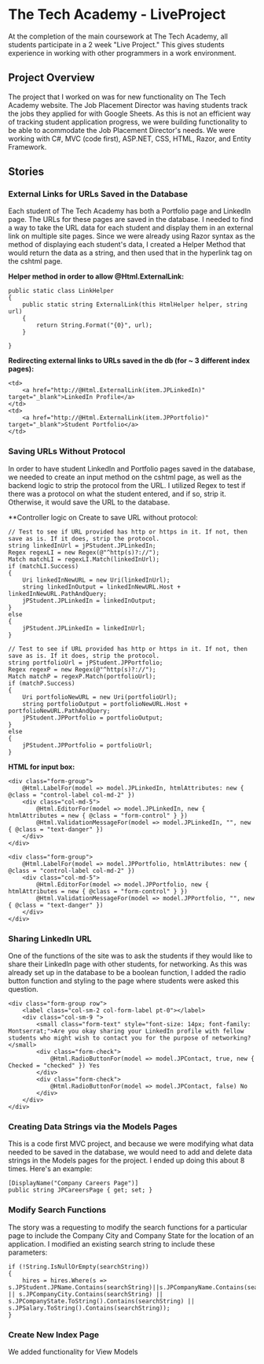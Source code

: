 # The Tech Academy - LiveProject

At the completion of the main coursework at The Tech Academy, all students participate in a 2 week "Live Project." This gives students experience in working with other programmers in a work environment.

## Project Overview

The project that I worked on was for new functionality on The Tech Academy website. The Job Placement Director was having students track the jobs they applied for with Google Sheets. As this is not an efficient way of tracking student application progress, we were building functionality to be able to acommodate the Job Placement Director's needs. We were working with C#, MVC (code first), ASP.NET, CSS, HTML, Razor, and Entity Framework.

## Stories

### External Links for URLs Saved in the Database

Each student of The Tech Academy has both a Portfolio page and LinkedIn page. The URLs for these pages are saved in the database. I needed to find a way to take the URL data for each student and display them in an external link on multiple site pages. Since we were already using Razor syntax as the method of displaying each student's data, I created a Helper Method that would return the data as a string, and then used that in the hyperlink tag on the cshtml page.

**Helper method in order to allow @Html.ExternalLink:**
```
public static class LinkHelper
{
    public static string ExternalLink(this HtmlHelper helper, string url)
    {
        return String.Format("{0}", url);
    }

}
```
**Redirecting external links to URLs saved in the db (for ~ 3 different index pages):**
```
<td>
	<a href="http://@Html.ExternalLink(item.JPLinkedIn)" target="_blank">LinkedIn Profile</a>
</td>
<td>
	<a href="http://@Html.ExternalLink(item.JPPortfolio)" target="_blank">Student Portfolio</a>
</td>
```

### Saving URLs Without Protocol

In order to have student LinkedIn and Portfolio pages saved in the database, we needed to create an input method on the cshtml page, as well as the backend logic to strip the protocol from the URL. I utilized Regex to test if there was a protocol on what the student entered, and if so, strip it. Otherwise, it would save the URL to the database.

**Controller logic on Create to save URL without protocol:
```
// Test to see if URL provided has http or https in it. If not, then save as is. If it does, strip the protocol.
string linkedInUrl = jPStudent.JPLinkedIn;
Regex regexLI = new Regex(@"^http(s)?://");
Match matchLI = regexLI.Match(linkedInUrl);
if (matchLI.Success)
{
    Uri linkedInNewURL = new Uri(linkedInUrl);
    string linkedInOutput = linkedInNewURL.Host + linkedInNewURL.PathAndQuery;
    jPStudent.JPLinkedIn = linkedInOutput;
}
else
{
    jPStudent.JPLinkedIn = linkedInUrl;
}

// Test to see if URL provided has http or https in it. If not, then save as is. If it does, strip the protocol.
string portfolioUrl = jPStudent.JPPortfolio;
Regex regexP = new Regex(@"^http(s)?://");
Match matchP = regexP.Match(portfolioUrl);
if (matchP.Success)
{
    Uri portfolioNewURL = new Uri(portfolioUrl);
    string portfolioOutput = portfolioNewURL.Host + portfolioNewURL.PathAndQuery;
    jPStudent.JPPortfolio = portfolioOutput;
}
else
{
    jPStudent.JPPortfolio = portfolioUrl;
}
```
**HTML for input box:**
```
<div class="form-group">
    @Html.LabelFor(model => model.JPLinkedIn, htmlAttributes: new { @class = "control-label col-md-2" })
    <div class="col-md-5">
        @Html.EditorFor(model => model.JPLinkedIn, new { htmlAttributes = new { @class = "form-control" } })
        @Html.ValidationMessageFor(model => model.JPLinkedIn, "", new { @class = "text-danger" })
    </div>
</div>

<div class="form-group">
    @Html.LabelFor(model => model.JPPortfolio, htmlAttributes: new { @class = "control-label col-md-2" })
    <div class="col-md-5">
        @Html.EditorFor(model => model.JPPortfolio, new { htmlAttributes = new { @class = "form-control" } })
        @Html.ValidationMessageFor(model => model.JPPortfolio, "", new { @class = "text-danger" })
    </div>
</div>
```

### Sharing LinkedIn URL

One of the functions of the site was to ask the students if they would like to share their LinkedIn page with other students, for networking. As this was already set up in the database to be a boolean function, I added the radio button function and styling to the page where students were asked this question.

```
<div class="form-group row">
    <label class="col-sm-2 col-form-label pt-0"></label>
    <div class="col-sm-9 ">
        <small class="form-text" style="font-size: 14px; font-family: Montserrat;">Are you okay sharing your LinkedIn profile with fellow students who might wish to contact you for the purpose of networking?</small>
        <div class="form-check">
            @Html.RadioButtonFor(model => model.JPContact, true, new { Checked = "checked" }) Yes
        </div>
        <div class="form-check">
            @Html.RadioButtonFor(model => model.JPContact, false) No
        </div>
    </div>
</div>
```

### Creating Data Strings via the Models Pages

This is a code first MVC project, and because we were modifying what data needed to be saved in the database, we would need to add and delete data strings in the Models pages for the project. I ended up doing this about 8 times. Here's an example:

```
[DisplayName("Company Careers Page")]
public string JPCareersPage { get; set; }
```

### Modify Search Functions

The story was a requesting to modify the search functions for a particular page to include the Company City and Company State for the location of an application. I modified an existing search string to include these parameters:

```
if (!String.IsNullOrEmpty(searchString))
{
    hires = hires.Where(s => s.JPStudent.JPName.Contains(searchString)||s.JPCompanyName.Contains(searchString)||s.JPJobCategory.ToString().Contains(searchString) || s.JPCompanyCity.Contains(searchString) || s.JPCompanyState.ToString().Contains(searchString) || s.JPSalary.ToString().Contains(searchString));
}
```

### Create New Index Page

We added functionality for View Models



